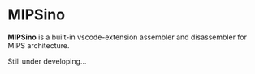 # MIPSino

**MIPSino** is a built-in vscode-extension assembler and disassembler for MIPS architecture. 



Still under developing...
